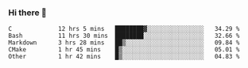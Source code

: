 ### Hi there 👋

<!--
**WShiBin/WShiBin** is a ✨ _special_ ✨ repository because its `README.md` (this file) appears on your GitHub profile.

Here are some ideas to get you started:

- 🔭 I’m currently working on ...
- 🌱 I’m currently learning ...
- 👯 I’m looking to collaborate on ...
- 🤔 I’m looking for help with ...
- 💬 Ask me about ...
- 📫 How to reach me: ...
- 😄 Pronouns: ...
- ⚡ Fun fact: ...
-->

<!--START_SECTION:waka-->

```text
C             12 hrs 5 mins   ████████▓░░░░░░░░░░░░░░░░   34.29 %
Bash          11 hrs 30 mins  ████████░░░░░░░░░░░░░░░░░   32.66 %
Markdown      3 hrs 28 mins   ██▒░░░░░░░░░░░░░░░░░░░░░░   09.84 %
CMake         1 hr 45 mins    █▒░░░░░░░░░░░░░░░░░░░░░░░   05.01 %
Other         1 hr 42 mins    █▒░░░░░░░░░░░░░░░░░░░░░░░   04.83 %
```

<!--END_SECTION:waka-->
